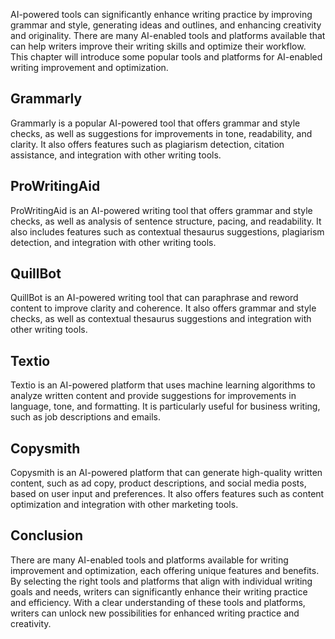 
AI-powered tools can significantly enhance writing practice by improving grammar and style, generating ideas and outlines, and enhancing creativity and originality. There are many AI-enabled tools and platforms available that can help writers improve their writing skills and optimize their workflow. This chapter will introduce some popular tools and platforms for AI-enabled writing improvement and optimization.

Grammarly
---------

Grammarly is a popular AI-powered tool that offers grammar and style checks, as well as suggestions for improvements in tone, readability, and clarity. It also offers features such as plagiarism detection, citation assistance, and integration with other writing tools.

ProWritingAid
-------------

ProWritingAid is an AI-powered writing tool that offers grammar and style checks, as well as analysis of sentence structure, pacing, and readability. It also includes features such as contextual thesaurus suggestions, plagiarism detection, and integration with other writing tools.

QuillBot
--------

QuillBot is an AI-powered writing tool that can paraphrase and reword content to improve clarity and coherence. It also offers grammar and style checks, as well as contextual thesaurus suggestions and integration with other writing tools.

Textio
------

Textio is an AI-powered platform that uses machine learning algorithms to analyze written content and provide suggestions for improvements in language, tone, and formatting. It is particularly useful for business writing, such as job descriptions and emails.

Copysmith
---------

Copysmith is an AI-powered platform that can generate high-quality written content, such as ad copy, product descriptions, and social media posts, based on user input and preferences. It also offers features such as content optimization and integration with other marketing tools.

Conclusion
----------

There are many AI-enabled tools and platforms available for writing improvement and optimization, each offering unique features and benefits. By selecting the right tools and platforms that align with individual writing goals and needs, writers can significantly enhance their writing practice and efficiency. With a clear understanding of these tools and platforms, writers can unlock new possibilities for enhanced writing practice and creativity.
